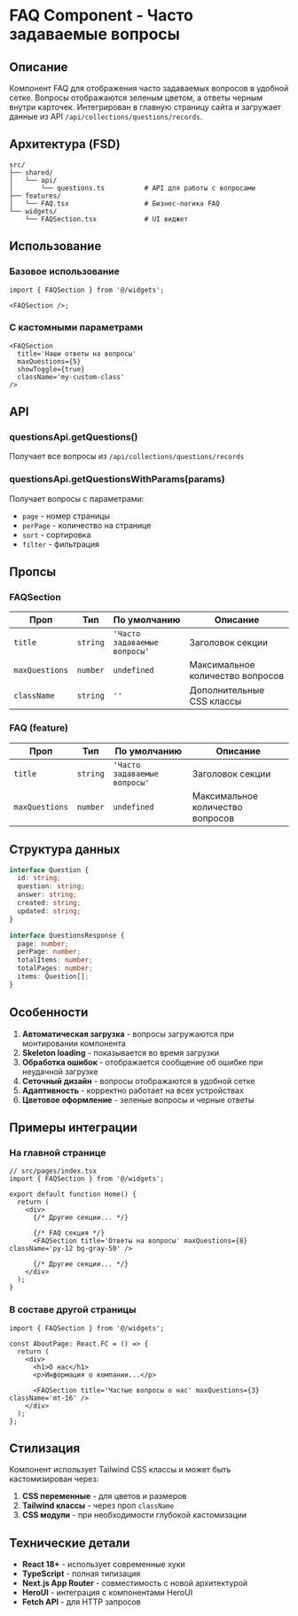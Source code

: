 # FAQ Component - Часто задаваемые вопросы

## Описание

Компонент FAQ для отображения часто задаваемых вопросов в удобной сетке. Вопросы отображаются зеленым цветом, а ответы черным внутри карточек. Интегрирован в главную страницу сайта и загружает данные из API `/api/collections/questions/records`.

## Архитектура (FSD)

```
src/
├── shared/
│   └── api/
│       └── questions.ts          # API для работы с вопросами
├── features/
│   └── FAQ.tsx                   # Бизнес-логика FAQ
└── widgets/
    └── FAQSection.tsx            # UI виджет
```

## Использование

### Базовое использование

```tsx
import { FAQSection } from '@/widgets';

<FAQSection />;
```

### С кастомными параметрами

```tsx
<FAQSection
  title='Наши ответы на вопросы'
  maxQuestions={5}
  showToggle={true}
  className='my-custom-class'
/>
```

## API

### questionsApi.getQuestions()

Получает все вопросы из `/api/collections/questions/records`

### questionsApi.getQuestionsWithParams(params)

Получает вопросы с параметрами:

- `page` - номер страницы
- `perPage` - количество на странице
- `sort` - сортировка
- `filter` - фильтрация

## Пропсы

### FAQSection

| Проп           | Тип      | По умолчанию                 | Описание                         |
| -------------- | -------- | ---------------------------- | -------------------------------- |
| `title`        | `string` | `'Часто задаваемые вопросы'` | Заголовок секции                 |
| `maxQuestions` | `number` | `undefined`                  | Максимальное количество вопросов |
| `className`    | `string` | `''`                         | Дополнительные CSS классы        |

### FAQ (feature)

| Проп           | Тип      | По умолчанию                 | Описание                         |
| -------------- | -------- | ---------------------------- | -------------------------------- |
| `title`        | `string` | `'Часто задаваемые вопросы'` | Заголовок секции                 |
| `maxQuestions` | `number` | `undefined`                  | Максимальное количество вопросов |

## Структура данных

```typescript
interface Question {
  id: string;
  question: string;
  answer: string;
  created: string;
  updated: string;
}

interface QuestionsResponse {
  page: number;
  perPage: number;
  totalItems: number;
  totalPages: number;
  items: Question[];
}
```

## Особенности

1. **Автоматическая загрузка** - вопросы загружаются при монтировании компонента
2. **Skeleton loading** - показывается во время загрузки
3. **Обработка ошибок** - отображается сообщение об ошибке при неудачной загрузке
4. **Сеточный дизайн** - вопросы отображаются в удобной сетке
5. **Адаптивность** - корректно работает на всех устройствах
6. **Цветовое оформление** - зеленые вопросы и черные ответы

## Примеры интеграции

### На главной странице

```tsx
// src/pages/index.tsx
import { FAQSection } from '@/widgets';

export default function Home() {
  return (
    <div>
      {/* Другие секции... */}

      {/* FAQ секция */}
      <FAQSection title='Ответы на вопросы' maxQuestions={8} className='py-12 bg-gray-50' />

      {/* Другие секции... */}
    </div>
  );
}
```

### В составе другой страницы

```tsx
import { FAQSection } from '@/widgets';

const AboutPage: React.FC = () => {
  return (
    <div>
      <h1>О нас</h1>
      <p>Информация о компании...</p>

      <FAQSection title='Частые вопросы о нас' maxQuestions={3} className='mt-16' />
    </div>
  );
};
```

## Стилизация

Компонент использует Tailwind CSS классы и может быть кастомизирован через:

1. **CSS переменные** - для цветов и размеров
2. **Tailwind классы** - через проп `className`
3. **CSS модули** - при необходимости глубокой кастомизации

## Технические детали

- **React 18+** - использует современные хуки
- **TypeScript** - полная типизация
- **Next.js App Router** - совместимость с новой архитектурой
- **HeroUI** - интеграция с компонентами HeroUI
- **Fetch API** - для HTTP запросов

